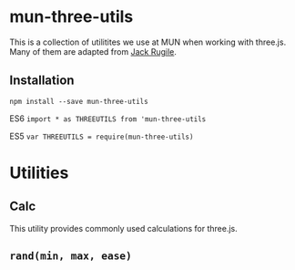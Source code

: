 # mun-three-utils

This is a collection of utilitites we use at MUN when working with three.js. Many of them are adapted from [Jack Rugile](https://github.com/jackrugile).

## Installation
`npm install --save mun-three-utils`

ES6
`import * as THREEUTILS from 'mun-three-utils`

ES5
`var THREEUTILS = require(mun-three-utils)`

# Utilities

## Calc
This utility provides commonly used calculations for three.js.

## `rand(min, max, ease)`

